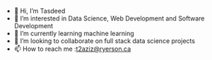 - 👋 Hi, I’m Tasdeed
- 👀 I’m interested in Data Science, Web Development and Software Development
- 🌱 I’m currently learning machine learning 
- 💞️ I’m looking to collaborate on full stack data science projects
- 📫 How to reach me :t2aziz@ryerson.ca

<!---
TAA-DSA/TAA-DSA is a ✨ special ✨ repository because its `README.md` (this file) appears on your GitHub profile.
You can click the Preview link to take a look at your changes.
--->
